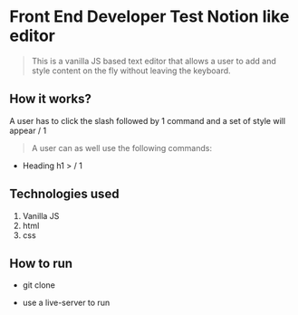 # Front End Developer Test Notion like editor

> This is a vanilla JS based text editor that allows a user to add and style content on the fly without leaving the keyboard.

## How it works?

A user has to click the slash followed by 1 command and a set of style will appear / 1

> A user can as well use the following commands:

- Heading h1 > / 1

## Technologies used

1.  Vanilla JS
2.  html
3.  css

## How to run

- git clone <clone the above repo>

- use a live-server to run
